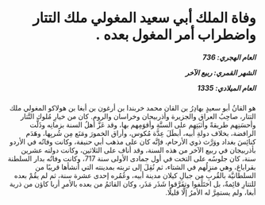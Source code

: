 <h1 dir="rtl">وفاة الملك أبي سعيد المغولي ملك التتار واضطراب أمر المغول بعده  .</h1>

<h5 dir="rtl">العام الهجري:  736

الشهر القمري: ربيع الآخر

العام الميلادي: 1335</h5>

<p dir="rtl">هو القانُ أبو سعيدٍ بهادِرُ بن القان محمد خربندا بن أرغون بن أبغا بن هولاكو المغولي ملك التتار، صاحِبُ العراق والجزيرة وأذربيحان وخراسان والروم. كان من خيارِ مُلوك التَّتار وأحسَنِهم طريقةً وأثبَتِهم على السنَّةِ وأقوَمِهم بها، وقد عَزَّ أهلُ السنة بزمانِه وذَلَّت الرافضة، بخلاف دولةِ أبيه، أبطَلَ عِدَّة مُكوس، وأراق الخمورَ ومَنَع مِن شُربِها، وهَدَم كنائِسَ بغداد ووَرَّث ذوي الأرحام، فإنَّه كان على مذهب أبي حنيفة، وكانت وفاتُه في الأردو بأذربيجان في ربيع الآخر من هذه السنة، وقد أناف على الثلاثين، وكانت دولته عشرين سنة، كان جلوسُه على التخت في أول جمادى الأولى سنة 717، وكانت وفاتُه بدار السلطنة بقراباغ، وهي منزِلُهم في الشتاء، ثم نُقِلَ إلى تربته بمدينته التي أنشأها قريبًا من السلطانيَّة بالقُربِ مِن جبالِ كيلان مدينة أبيه، وعُمُره إحدى عشرة سنة، ثم لم يقُمْ بعده للتتارِ قائِمةٌ، بل اختَلَفوا وتفَرَّقوا شَذَر مَذَر، وكان القائمُ من بعده بالأمرِ أربا كاؤن من ذرية أبغا، ولم يستمِرَّ له الأمرُ إلَّا قليلًا.</p></br>
